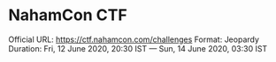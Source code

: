 # NahamCon CTF

Official URL: https://ctf.nahamcon.com/challenges
Format: Jeopardy
Duration: Fri, 12 June 2020, 20:30 IST — Sun, 14 June 2020, 03:30 IST
